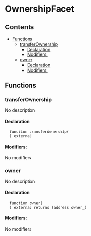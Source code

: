 
# OwnershipFacet





## Contents
<!-- START doctoc generated TOC please keep comment here to allow auto update -->
<!-- DON'T EDIT THIS SECTION, INSTEAD RE-RUN doctoc TO UPDATE -->

- [Functions](#functions)
  - [transferOwnership](#transferownership)
    - [Declaration](#declaration)
    - [Modifiers:](#modifiers)
  - [owner](#owner)
    - [Declaration](#declaration-1)
    - [Modifiers:](#modifiers-1)

<!-- END doctoc generated TOC please keep comment here to allow auto update -->





## Functions

### transferOwnership
No description


#### Declaration
```solidity
  function transferOwnership(
  ) external
```

#### Modifiers:
No modifiers



### owner
No description


#### Declaration
```solidity
  function owner(
  ) external returns (address owner_)
```

#### Modifiers:
No modifiers






